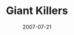 ---
layout: message
category: message
series: "Fuel"
title: "Giant Killers"
date: 2007-07-21
message_id: 9
---